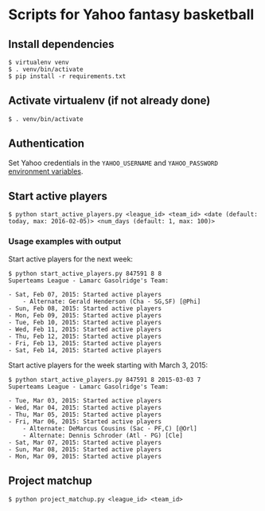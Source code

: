# Scripts for Yahoo fantasy basketball

## Install dependencies

    $ virtualenv venv
    $ . venv/bin/activate
    $ pip install -r requirements.txt

## Activate virtualenv (if not already done)

    $ . venv/bin/activate

## Authentication

Set Yahoo credentials in the `YAHOO_USERNAME` and `YAHOO_PASSWORD` [environment variables](http://en.wikipedia.org/wiki/Environment_variable#Assignment).

## Start active players

    $ python start_active_players.py <league_id> <team_id> <date (default: today, max: 2016-02-05)> <num_days (default: 1, max: 100)>

### Usage examples with output

Start active players for the next week:

    $ python start_active_players.py 847591 8 8
    Superteams League - Lamarc Gasolridge's Team:

    - Sat, Feb 07, 2015: Started active players
        - Alternate: Gerald Henderson (Cha - SG,SF) [@Phi]
    - Sun, Feb 08, 2015: Started active players
    - Mon, Feb 09, 2015: Started active players
    - Tue, Feb 10, 2015: Started active players
    - Wed, Feb 11, 2015: Started active players
    - Thu, Feb 12, 2015: Started active players
    - Fri, Feb 13, 2015: Started active players
    - Sat, Feb 14, 2015: Started active players

Start active players for the week starting with March 3, 2015:

    $ python start_active_players.py 847591 8 2015-03-03 7
    Superteams League - Lamarc Gasolridge's Team:

    - Tue, Mar 03, 2015: Started active players
    - Wed, Mar 04, 2015: Started active players
    - Thu, Mar 05, 2015: Started active players
    - Fri, Mar 06, 2015: Started active players
        - Alternate: DeMarcus Cousins (Sac - PF,C) [@Orl]
        - Alternate: Dennis Schroder (Atl - PG) [Cle]
    - Sat, Mar 07, 2015: Started active players
    - Sun, Mar 08, 2015: Started active players
    - Mon, Mar 09, 2015: Started active players

## Project matchup

    $ python project_matchup.py <league_id> <team_id>
